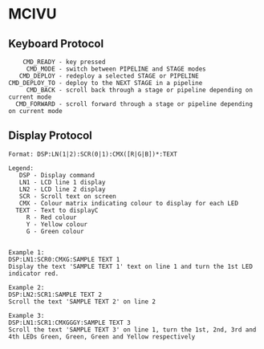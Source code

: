 MCIVU
=====

Keyboard Protocol
----------------------------------------
        CMD_READY - key pressed
         CMD_MODE - switch between PIPELINE and STAGE modes
       CMD_DEPLOY - redeploy a selected STAGE or PIPELINE
    CMD_DEPLOY_TO - deploy to the NEXT STAGE in a pipeline
         CMD_BACK - scroll back through a stage or pipeline depending on current mode
      CMD_FORWARD - scroll forward through a stage or pipeline depending on current mode


Display Protocol
----------------------------------------
    Format: DSP:LN(1|2):SCR(0|1):CMX([R|G|B])*:TEXT

    Legend:
       DSP - Display command
       LN1 - LCD line 1 display
       LN2 - LCD line 2 display
       SCR - Scroll text on screen
       CMX - Colour matrix indicating colour to display for each LED
      TEXT - Text to displayC
         R - Red colour
         Y - Yellow colour
         G - Green colour


    Example 1:
    DSP:LN1:SCR0:CMXG:SAMPLE TEXT 1
    Display the text 'SAMPLE TEXT 1' text on line 1 and turn the 1st LED indicator red.
        
    Example 2:
    DSP:LN2:SCR1:SAMPLE TEXT 2
    Scroll the text 'SAMPLE TEXT 2' on line 2
        
    Example 3:
    DSP:LN1:SCR1:CMXGGGY:SAMPLE TEXT 3
    Scroll the text 'SAMPLE TEXT 3' on line 1, turn the 1st, 2nd, 3rd and 4th LEDs Green, Green, Green and Yellow respectively
